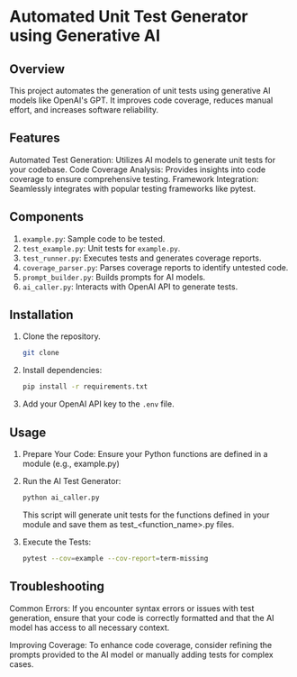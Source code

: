 
# Automated Unit Test Generator using Generative AI

## Overview
This project automates the generation of unit tests using generative AI models like OpenAI's GPT. It improves code coverage, reduces manual effort, and increases software reliability.

## Features
Automated Test Generation: Utilizes AI models to generate unit tests for your codebase.
Code Coverage Analysis: Provides insights into code coverage to ensure comprehensive testing.
Framework Integration: Seamlessly integrates with popular testing frameworks like pytest.

## Components
1. `example.py`: Sample code to be tested.
2. `test_example.py`: Unit tests for `example.py`.
3. `test_runner.py`: Executes tests and generates coverage reports.
4. `coverage_parser.py`: Parses coverage reports to identify untested code.
5. `prompt_builder.py`: Builds prompts for AI models.
6. `ai_caller.py`: Interacts with OpenAI API to generate tests.

## Installation
1. Clone the repository.
    ```bash
    git clone
    ```
3. Install dependencies:
   ```bash
   pip install -r requirements.txt
   ```
4. Add your OpenAI API key to the `.env` file.

## Usage
1. Prepare Your Code: Ensure your Python functions are defined in a module (e.g., example.py)
   
2. Run the AI Test Generator:
   ```bash
   python ai_caller.py
   ```
   This script will generate unit tests for the functions defined in your module and save them as test_<function_name>.py files.
   
3. Execute the Tests:
   ```bash
   pytest --cov=example --cov-report=term-missing
   ```

## Troubleshooting
Common Errors: If you encounter syntax errors or issues with test generation, ensure that your code is correctly formatted and that the AI model has access to all necessary context.

Improving Coverage: To enhance code coverage, consider refining the prompts provided to the AI model or manually adding tests for complex cases.   
   
